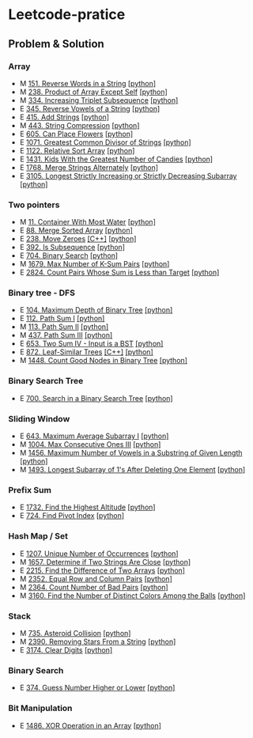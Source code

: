 # Leetcode-pratice

## Problem & Solution

### Array
- M [151. Reverse Words in a String](https://leetcode.com/problems/reverse-words-in-a-string/) [[python]](https://github.com/andrew76214/Leetcode-pratice/blob/main/solution/0151.py)
- M [238. Product of Array Except Self](https://leetcode.com/problems/product-of-array-except-self/) [[python]](https://github.com/andrew76214/Leetcode-pratice/blob/main/solution/0238.py)
- M [334. Increasing Triplet Subsequence](https://leetcode.com/problems/increasing-triplet-subsequence/) [[python]](https://github.com/andrew76214/Leetcode-pratice/blob/main/solution/0334.py)
- E [345. Reverse Vowels of a String](https://leetcode.com/problems/reverse-vowels-of-a-string/) [[python]](https://github.com/andrew76214/Leetcode-pratice/blob/main/solution/0345.py)
- E [415. Add Strings](https://leetcode.com/problems/add-strings/) [[python]](https://github.com/andrew76214/Leetcode-pratice/blob/main/solution/0415.py)
- M [443. String Compression](https://leetcode.com/problems/string-compression/) [[python]](https://github.com/andrew76214/Leetcode-pratice/blob/main/solution/0443.py)
- E [605. Can Place Flowers](https://leetcode.com/problems/can-place-flowers/) [[python]](https://github.com/andrew76214/Leetcode-pratice/blob/main/solution/0605.py)
- E [1071. Greatest Common Divisor of Strings](https://leetcode.com/problems/greatest-common-divisor-of-strings/) [[python]](https://github.com/andrew76214/Leetcode-pratice/blob/main/solution/1071.py)
- E [1122. Relative Sort Array](https://leetcode.com/problems/relative-sort-array/) [[python]](https://github.com/andrew76214/Leetcode-pratice/blob/main/solution/1122.py)
- E [1431. Kids With the Greatest Number of Candies](https://leetcode.com/problems/kids-with-the-greatest-number-of-candies/) [[python]](https://github.com/andrew76214/Leetcode-pratice/blob/main/solution/1431.py)
- E [1768. Merge Strings Alternately](https://leetcode.com/problems/merge-strings-alternately/) [[python]](https://github.com/andrew76214/Leetcode-pratice/blob/main/solution/1768.py)
- E [3105. Longest Strictly Increasing or Strictly Decreasing Subarray](https://leetcode.com/problems/longest-strictly-increasing-or-strictly-decreasing-subarray/) [[python]](https://github.com/andrew76214/Leetcode-pratice/blob/main/solution/3105.py)

### Two pointers
- M [11. Container With Most Water](https://leetcode.com/problems/container-with-most-water/) [[python]](https://github.com/andrew76214/Leetcode-pratice/blob/main/solution/0011.py)
- E [88. Merge Sorted Array](https://leetcode.com/problems/merge-sorted-array/) [[python]](https://github.com/andrew76214/Leetcode-pratice/blob/main/solution/0088.py)
- E [238. Move Zeroes](https://leetcode.com/problems/move-zeroes/) [[C++]](https://github.com/andrew76214/Leetcode-pratice/blob/main/solution/0238.cpp) [[python]](https://github.com/andrew76214/Leetcode-pratice/blob/main/solution/0283.py)
- E [392. Is Subsequence](https://leetcode.com/problems/is-subsequence/) [[python]](https://github.com/andrew76214/Leetcode-pratice/blob/main/solution/0392.py)
- E [704. Binary Search](https://leetcode.com/problems/binary-search/) [[python]](https://github.com/andrew76214/Leetcode-pratice/blob/main/solution/0704.py)
- M [1679. Max Number of K-Sum Pairs](https://leetcode.com/problems/max-number-of-k-sum-pairs/) [[python]](https://github.com/andrew76214/Leetcode-pratice/blob/main/solution/1679.py)
- E [2824. Count Pairs Whose Sum is Less than Target](https://leetcode.com/problems/count-pairs-whose-sum-is-less-than-target/) [[python]](https://github.com/andrew76214/Leetcode-pratice/blob/main/solution/2824.py)

### Binary tree - DFS
- E [104. Maximum Depth of Binary Tree](https://leetcode.com/problems/maximum-depth-of-binary-tree/) [[python]](https://github.com/andrew76214/Leetcode-pratice/blob/main/solution/0104.py)
- E [112. Path Sum I](https://leetcode.com/problems/path-sum/) [[python]](https://github.com/andrew76214/Leetcode-pratice/blob/main/solution/0112.py)
- M [113. Path Sum II](https://leetcode.com/problems/path-sum-ii/) [[python]](https://github.com/andrew76214/Leetcode-pratice/blob/main/solution/0113.py)
- M [437. Path Sum III](https://leetcode.com/problems/path-sum-iii/) [[python]](https://github.com/andrew76214/Leetcode-pratice/blob/main/solution/0437.py)
- E [653. Two Sum IV - Input is a BST](https://leetcode.com/problems/two-sum-iv-input-is-a-bst/) [[python]](https://github.com/andrew76214/Leetcode-pratice/blob/main/solution/0653.py)
- E [872. Leaf-Similar Trees](https://leetcode.com/problems/leaf-similar-trees/) [[C++]](https://github.com/andrew76214/Leetcode-pratice/blob/main/solution/0872.cpp) [[python]](https://github.com/andrew76214/Leetcode-pratice/blob/main/solution/0872.py)
- M [1448. Count Good Nodes in Binary Tree](https://leetcode.com/problems/count-good-nodes-in-binary-tree/) [[python]](https://github.com/andrew76214/Leetcode-pratice/blob/main/solution/1448.py)

### Binary Search Tree
- E [700. Search in a Binary Search Tree](https://leetcode.com/problems/search-in-a-binary-search-tree/) [[python]](https://github.com/andrew76214/Leetcode-pratice/blob/main/solution/0700.py)

### Sliding Window
- E [643. Maximum Average Subarray I](https://leetcode.com/problems/maximum-average-subarray-i/) [[python]](https://github.com/andrew76214/Leetcode-pratice/blob/main/solution/0643.py)
- M [1004. Max Consecutive Ones III](https://leetcode.com/problems/max-consecutive-ones-iii/) [[python]](https://github.com/andrew76214/Leetcode-pratice/blob/main/solution/1004.py)
- M [1456. Maximum Number of Vowels in a Substring of Given Length](https://leetcode.com/problems/maximum-number-of-vowels-in-a-substring-of-given-length/) [[python]](https://github.com/andrew76214/Leetcode-pratice/blob/main/solution/1456.py)
- M [1493. Longest Subarray of 1's After Deleting One Element](https://leetcode.com/problems/longest-subarray-of-1s-after-deleting-one-element/) [[python]](https://github.com/andrew76214/Leetcode-pratice/blob/main/solution/1493.py)

### Prefix Sum
- E [1732. Find the Highest Altitude](https://leetcode.com/problems/find-the-highest-altitude/) [[python]](https://github.com/andrew76214/Leetcode-pratice/blob/main/solution/1732.py)
- E [724. Find Pivot Index](https://leetcode.com/problems/find-pivot-index/) [[python]](https://github.com/andrew76214/Leetcode-pratice/blob/main/solution/0724.py)

### Hash Map / Set
- E [1207. Unique Number of Occurrences](https://leetcode.com/problems/unique-number-of-occurrences/) [[python]](https://github.com/andrew76214/Leetcode-pratice/blob/main/solution/1207.py)
- M [1657. Determine if Two Strings Are Close](https://leetcode.com/problems/determine-if-two-strings-are-close/) [[python]](https://github.com/andrew76214/Leetcode-pratice/blob/main/solution/1675.py)
- E [2215. Find the Difference of Two Arrays](https://leetcode.com/problems/find-the-difference-of-two-arrays/) [[python]](https://github.com/andrew76214/Leetcode-pratice/blob/main/solution/2215.py)
- M [2352. Equal Row and Column Pairs](https://leetcode.com/problems/equal-row-and-column-pairs/) [[python]](https://github.com/andrew76214/Leetcode-pratice/blob/main/solution/2352.py)
- M [2364. Count Number of Bad Pairs](https://leetcode.com/problems/count-number-of-bad-pairs/) [[python]](https://github.com/andrew76214/Leetcode-pratice/blob/main/solution/2364.py)
- M [3160. Find the Number of Distinct Colors Among the Balls](https://leetcode.com/problems/find-the-number-of-distinct-colors-among-the-balls/) [[python]](https://github.com/andrew76214/Leetcode-pratice/blob/main/solution/3160.py)

### Stack
- M [735. Asteroid Collision](https://leetcode.com/problems/asteroid-collision/) [[python]](https://github.com/andrew76214/Leetcode-pratice/blob/main/solution/0735.py)
- M [2390. Removing Stars From a String](https://leetcode.com/problems/removing-stars-from-a-string/) [[python]](https://github.com/andrew76214/Leetcode-pratice/blob/main/solution/2390.py)
- E [3174. Clear Digits](https://leetcode.com/problems/clear-digits/) [[python]](https://github.com/andrew76214/Leetcode-pratice/blob/main/solution/3174.py)
 
### Binary Search
- E [374. Guess Number Higher or Lower](https://leetcode.com/problems/guess-number-higher-or-lower/) [[python]](https://github.com/andrew76214/Leetcode-pratice/blob/main/solution/0374.py)

### Bit Manipulation
- E [1486. XOR Operation in an Array](https://leetcode.com/problems/xor-operation-in-an-array/) [[python]](https://github.com/andrew76214/Leetcode-pratice/blob/main/solution/1486.py)

